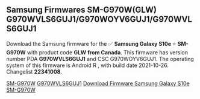 <h2>Samsung Firmwares SM-G970W(GLW) G970WVLS6GUJ1/G970WOYV6GUJ1/G970WVLS6GUJ1</h2>
Download the Samsung firmware for the ✅ <strong>Samsung Galaxy S10e </strong> ⭐ <strong>SM-G970W</strong> with product code <strong>GLW</strong> <strong> from Canada</strong>. This firmware has version number PDA <strong>G970WVLS6GUJ1</strong> and CSC G970WOYV6GUJ1. The operating system of this firmware is Android R , with build date 2021-10-26. Changelist <strong>22341008</strong>.


[SM-G970W](https://samfirm.shop/samsung/model/SM-G970W)
[G970WVLS6GUJ1](https://samfirm.shop/samsung/pda/G970WVLS6GUJ1)
[Download Firmware Samsung Galaxy S10e SM-G970W](https://samfirm.shop/samsung/firmware/468353)
